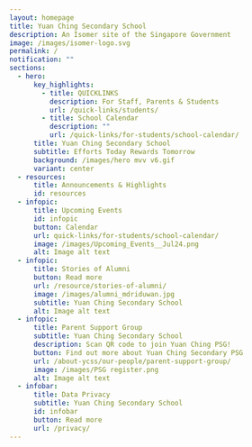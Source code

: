 ```yaml
---
layout: homepage
title: Yuan Ching Secondary School
description: An Isomer site of the Singapore Government
image: /images/isomer-logo.svg
permalink: /
notification: ""
sections:
  - hero:
      key_highlights:
        - title: QUICKLINKS
          description: For Staff, Parents & Students
          url: /quick-links/students/
        - title: School Calendar
          description: ""
          url: /quick-links/for-students/school-calendar/
      title: Yuan Ching Secondary School
      subtitle: Efforts Today Rewards Tomorrow
      background: /images/hero mvv v6.gif
      variant: center
  - resources:
      title: Announcements & Highlights
      id: resources
  - infopic:
      title: Upcoming Events
      id: infopic
      button: Calendar
      url: quick-links/for-students/school-calendar/
      image: /images/Upcoming_Events__Jul24.png
      alt: Image alt text
  - infopic:
      title: Stories of Alumni
      button: Read more
      url: /resource/stories-of-alumni/
      image: /images/alumni_mdriduwan.jpg
      subtitle: Yuan Ching Secondary School
      alt: Image alt text
  - infopic:
      title: Parent Support Group
      subtitle: Yuan Ching Secondary School
      description: Scan QR code to join Yuan Ching PSG!
      button: Find out more about Yuan Ching Secondary PSG
      url: /about-ycss/our-people/parent-support-group/
      image: /images/PSG register.png
      alt: Image alt text
  - infobar:
      title: Data Privacy
      subtitle: Yuan Ching Secondary School
      id: infobar
      button: Read more
      url: /privacy/
---
```

